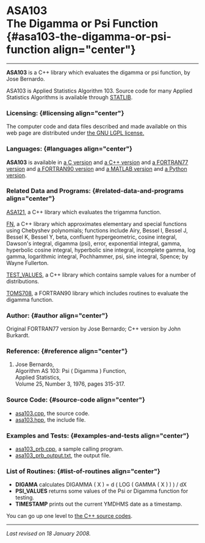 ASA103\
The Digamma or Psi Function {#asa103-the-digamma-or-psi-function align="center"}
===========================

------------------------------------------------------------------------

**ASA103** is a C++ library which evaluates the digamma or psi function,
by Jose Bernardo.

ASA103 is Applied Statistics Algorithm 103. Source code for many Applied
Statistics Algorithms is available through
[STATLIB](http://lib.stat.cmu.edu/apstat).

### Licensing: {#licensing align="center"}

The computer code and data files described and made available on this
web page are distributed under [the GNU LGPL
license.](../../txt/gnu_lgpl.txt)

### Languages: {#languages align="center"}

**ASA103** is available in [a C version](../../c_src/asa103/asa103.md)
and [a C++ version](../../master/asa103/asa103.md) and [a FORTRAN77
version](../../f77_src/asa103/asa103.md) and [a FORTRAN90
version](../../f_src/asa103/asa103.md) and [a MATLAB
version](../../m_src/asa103/asa103.md) and [a Python
version](../../py_src/asa103/asa103.md).

### Related Data and Programs: {#related-data-and-programs align="center"}

[ASA121](../../master/asa121/asa121.md), a C++ library which
evaluates the trigamma function.

[FN](../../master/fn/fn.md), a C++ library which approximates
elementary and special functions using Chebyshev polynomials; functions
include Airy, Bessel I, Bessel J, Bessel K, Bessel Y, beta, confluent
hypergeometric, cosine integral, Dawson's integral, digamma (psi),
error, exponential integral, gamma, hyperbolic cosine integral,
hyperbolic sine integral, incomplete gamma, log gamma, logarithmic
integral, Pochhammer, psi, sine integral, Spence; by Wayne Fullerton.

[TEST\_VALUES](../../master/test_values/test_values.md), a C++
library which contains sample values for a number of distributions.

[TOMS708](../../f_src/toms708/toms708.md), a FORTRAN90 library which
includes routines to evaluate the digamma function.

### Author: {#author align="center"}

Original FORTRAN77 version by Jose Bernardo; C++ version by John
Burkardt.

### Reference: {#reference align="center"}

1.  Jose Bernardo,\
    Algorithm AS 103: Psi ( Digamma ) Function,\
    Applied Statistics,\
    Volume 25, Number 3, 1976, pages 315-317.

### Source Code: {#source-code align="center"}

-   [asa103.cpp](asa103.cpp), the source code.
-   [asa103.hpp](asa103.hpp), the include file.

### Examples and Tests: {#examples-and-tests align="center"}

-   [asa103\_prb.cpp](asa103_prb.cpp), a sample calling program.
-   [asa103\_prb\_output.txt](asa103_prb_output.txt), the output file.

### List of Routines: {#list-of-routines align="center"}

-   **DIGAMA** calculates DIGAMMA ( X ) = d ( LOG ( GAMMA ( X ) ) ) / dX
-   **PSI\_VALUES** returns some values of the Psi or Digamma function
    for testing.
-   **TIMESTAMP** prints out the current YMDHMS date as a timestamp.

You can go up one level to [the C++ source codes](../cpp_src.md).

------------------------------------------------------------------------

*Last revised on 18 January 2008.*
